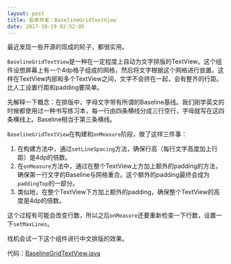 ```yaml
---
layout: post
title: 安卓开发：BaselineGridTextView
date: 2017-10-19 02:52:05
---
```


最近发现一些开源的现成的轮子，都很实用。

`BaselineGridTextView`是一种在一定程度上自动为文字排版的TextView。这个组件设想屏幕上有一个4dp格子组成的网格​，然后将文字根据这个网格进行放置。这样在TextView内部和多个TextView之间，文字不会挤在一起，会有整齐的行距。比人工设置行距和padding要简单。

先解释一下概念：在排版中，字母文字带有所谓的Baseline基线。我们刚学英文的时候都使用过一种书写练习本，每一行由四条横线分成三行空行，字母就写在这四条横线上。Baseline相当于第三条横线。

`BaselineGridTextView`在构建和`onMeasure`阶段，做了这样三件事：

1. 在构建方法中，通过`setLineSpacing`方法，确保行高（每行文字高度加上行距）是4dp的倍数。
2. 在`onMeasure`方法中，通过在整个TextView上方加上额外的padding的方法，确保第一行文字的Baseline与网格重合。这个额外的padding最终会成为`paddingTop`的一部分。
3. 类似地，在整个TextView下方加上额外的padding，确保整个TextView的高度是4dp的倍数。

这个过程有可能会改变行数，所以之后`onMeasure`还要重新检查一下行数，设置一下`setMaxLines`。

找机会试一下这个组件进行中文排版的效果。

代码：[BaselineGridTextView.java](https://github.com/nickbutcher/plaid/blob/master/base/src/main/java/io/plaidapp/base/ui/widget/BaselineGridTextView.java)
